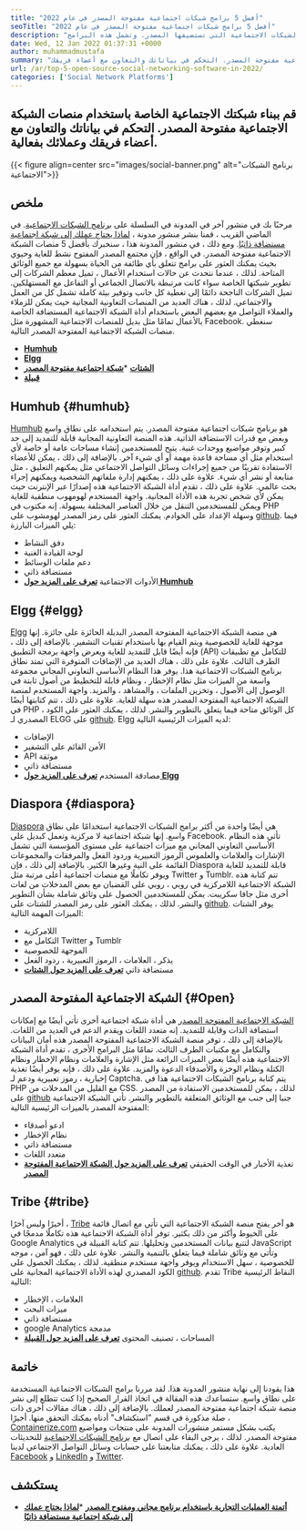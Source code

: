 ```yaml
---
title: "أفضل 5 برامج شبكات اجتماعية مفتوحة المصدر في عام 2022" 
seoTitle: "أفضل 5 برامج شبكات اجتماعية مفتوحة المصدر في عام 2022" 
description: "دعنا نستكشف أفضل 5 برامج الشبكات الاجتماعية التي تستضيفها المصدر. وتشمل هذه البرامج Humhub و Elgg و Diaspora والشبكة الاجتماعية المفتوحة المصدر والقبيلة." 
date: Wed, 12 Jan 2022 01:37:31 +0000
author: muhammadmustafa
summary: "قم ببناء شبكتك الاجتماعية الخاصة باستخدام منصات الشبكة الاجتماعية مفتوحة المصدر. التحكم في بياناتك والتعاون مع أعضاء فريقك & amp ؛ العملاء بشكل فعال." 
url: /ar/top-5-open-source-social-networking-software-in-2022/
categories: ['Social Network Platforms']
---
```


## قم ببناء شبكتك الاجتماعية الخاصة باستخدام منصات الشبكة الاجتماعية مفتوحة المصدر. التحكم في بياناتك والتعاون مع أعضاء فريقك وعملائك بفعالية.

{{< figure align=center src="images/social-banner.png" alt="برنامج الشبكات الاجتماعية">}}


## ملخص
مرحبًا بك في منشور آخر في المدونة في السلسلة على [برنامج الشبكات الاجتماعية][1]. في الماضي القريب ، قمنا بنشر منشور مدونة ، [لماذا يحتاج عملك إلى شبكة اجتماعية مستضافة ذاتيًا][2]. ومع ذلك ، في منشور المدونة هذا ، سنخبرك بأفضل 5 منصات الشبكة الاجتماعية مفتوحة المصدر. في الواقع ، فإن مجتمع المصدر المفتوح نشط للغاية وحيوي بحيث يمكنك العثور على برامج تتعلق بأي طائفة من الحياة بسهولة مع جميع الوثائق المتاحة. لذلك ، عندما نتحدث عن حالات استخدام الأعمال ، تميل معظم الشركات إلى تطوير شبكتها الخاصة سواء كانت مرتبطة بالاتصال الجماعي أو التفاعل مع المستهلكين.
تميل الشركات الناجحة دائمًا إلى تغطية كل جانب وتوفير بيئة كاملة تشمل كل من العمل والاجتماعي. لذلك ، هناك العديد من المنصات التعاونية المجانية حيث يمكن للزملاء والعملاء التواصل مع بعضهم البعض باستخدام أداة الشبكة الاجتماعية المستضافة الخاصة بالأعمال تمامًا مثل بديل للمنصات الاجتماعية المشهورة مثل Facebook. سنغطي منصات الشبكة الاجتماعية المفتوحة المصدر التالية.
  * **[Humhub][3]**
  * **[Elgg][4]**
  * **[الشتات][5]**
  *[**شبكة اجتماعية مفتوحة المصدر** ][6]
  * **[قبيلة][7]**

## Humhub   {#humhub}
[Humhub][8] هو برنامج شبكات اجتماعية مفتوحة المصدر. يتم استخدامه على نطاق واسع وبعض مع قدرات الاستضافة الذاتية. هذه المنصة التعاونية المجانية قابلة للتمديد إلى حد كبير وتوفر مواضيع ووحدات غنية. يتيح للمستخدمين إنشاء مساحات عامة أو خاصة لأي استخدام مثل أي مساحة قاعدة مهمة أو أي شيء آخر. بالإضافة إلى ذلك ، يمكن للأعضاء الاستفادة تقريبًا من جميع إجراءات وسائل التواصل الاجتماعي مثل يمكنهم التعليق ، مثل متابعة أو نشر أي شيء. علاوة على ذلك ، يمكنهم إدارة ملفاتهم الشخصية ويمكنهم إجراء بحث عالمي. علاوة على ذلك ، تقدم أداة الشبكة الاجتماعية هذه إصدارًا عبر الإنترنت حيث يمكن لأي شخص تجربة هذه الأداة المجانية. واجهة المستخدم لهومهوب منطقية للغاية ويمكن للمستخدمين التنقل من خلال العناصر المختلفة بسهولة. إنه مكتوب في PHP وسهلة الإعداد على الخوادم. يمكنك العثور على رمز المصدر لهومشوب على [github][9].
فيما يلي الميزات البارزة:
  * دفق النشاط
  * لوحة القيادة الغنية
  * دعم ملفات الوسائط
  * مستضافة ذاتي
  * الأدوات الاجتماعية
[**تعرف على المزيد حول Humhub** ][10]

## Elgg   {#elgg}
[Elgg][11] هي منصة الشبكة الاجتماعية المفتوحة المصدر البديلة الحائزة على جائزة. إنها موجهة للغاية للخصوصية ويتم القيام بها باستخدام تقنيات التشفير. بالإضافة إلى ذلك ، فإنه أيضًا قابل للتمديد للغاية ويعرض واجهة برمجة التطبيق (API) للتكامل مع تطبيقات الطرف الثالث. علاوة على ذلك ، هناك العديد من الإضافات المتوفرة التي تمتد نطاق برنامج الشبكات الاجتماعية هذا. يوفر هذا النظام الأساسي التعاوني المجاني مجموعة واسعة من الميزات مثل نظام الإخطار ، ونظام قابلة للتخطيط من أصول ثابتة في الوصول إلى الأصول ، وتخزين الملفات ، والمشاهد ، والمزيد. واجهة المستخدم لمنصة الشبكة الاجتماعية المفتوحة المصدر هذه سهلة للغاية. علاوة على ذلك ، تتم كتابتها أيضًا في PHP ، كل الوثائق متاحة فيما يتعلق بالتطوير والنشر. لذلك ، يمكنك العثور على الكود المصدري لـ ELGG على [github][12].
Elgg لديه الميزات الرئيسية التالية:
  * الإضافات
  * الأمن القائم على التشفير
  * API موثقة
  * مستضافة ذاتي
  * مصادقة المستخدم
**[تعرف على المزيد حول Elgg][13]**

## Diaspora   {#diaspora}
[Diaspora][14] هي أيضًا واحدة من أكثر برامج الشبكات الاجتماعية استخدامًا على نطاق واسع. إنها شبكة اجتماعية لا مركزية وتعمل كبديل على Facebook. تأتي هذه النظام الأساسي التعاوني المجاني مع ميزات اجتماعية على مستوى المؤسسة التي تشمل الإشارات والعلامات والعلموس الرموز التعبيرية وردود الفعل والمرفقات والمجموعات القائمة على النية وغيرها الكثير. بالإضافة إلى ذلك ، فإن Diaspora قابلة للتمديد للغاية ويوفر تكاملًا مع منصات اجتماعية أعلى مرتبة مثل Twitter و Tumblr. تتم كتابة هذه الشبكة الاجتماعية اللامركزية في روبي ، روبي على القضبان مع بعض المدخلات من لغات أخرى مثل جافا سكريبت. يمكن للمستخدمين الحصول على وثائق شاملة بشأن التطوير والنشر. لذلك ، يمكنك العثور على رمز المصدر للشتات على [github][15].
يوفر الشتات الميزات المهمة التالية:
  * اللامركزية
  * التكامل مع Twitter و Tumblr
  * الموجهة للخصوصية
  * يذكر ، العلامات ، الرموز التعبيرية ، ردود الفعل
  * مستضافة ذاتي
**[تعرف على المزيد حول الشتات][16]**

## الشبكة الاجتماعية المفتوحة المصدر   {#Open}
[الشبكة الاجتماعية المفتوحة المصدر][17] هي أداة شبكة اجتماعية أخرى تأتي أيضًا مع إمكانات استضافة الذات وقابلة للتمديد. إنه متعدد اللغات ويقدم الدعم في العديد من اللغات. بالإضافة إلى ذلك ، توفر منصة الشبكة الاجتماعية المفتوحة المصدر هذه أمان البيانات والتكامل مع مكتبات الطرف الثالث. تمامًا مثل البرامج الأخرى ، تقدم أداة الشبكة الاجتماعية هذه أيضًا بعض الميزات الرائعة مثل الإشارة والعلامات ونظام الإخطار ونظام الكتلة ونظام الوخزة والأصدقاء الدعوة والمزيد. علاوة على ذلك ، فإنه يوفر أيضًا تغذية إخبارية ، رموز تعبيرية ودعم لـ Captcha. يتم كتابة برنامج الشبكات الاجتماعية هذا في PHP مع القليل من المدخلات من CSS. لذلك ، يمكن للمستخدمين الاستفادة من المصدر على [github][18] جنبا إلى جنب مع الوثائق المتعلقة بالتطوير والنشر.
تأتي الشبكة الاجتماعية المفتوحة المصدر بالميزات الرئيسية التالية:
  * ادعو أصدقاء
  * نظام الإخطار
  * مستضافة ذاتي
  * متعدد اللغات
  * تغذية الأخبار في الوقت الحقيقي
[**تعرف على المزيد حول الشبكة الاجتماعية المفتوحة المصدر** ][19]

## Tribe   {#tribe}
أخيرًا وليس آخرًا ، [Tribe][20] هو آخر يفتح منصة الشبكة الاجتماعية التي تأتي مع اتصال قائمة على الخيوط وأكثر من ذلك بكثير. توفر أداة الشبكة الاجتماعية هذه تكاملًا مدمجًا في Google Analytics لتتبع بيانات المستخدمين وتحليلها. تتم كتابة القبيلة في JavaScript وتأتي مع وثائق شاملة فيما يتعلق بالتنمية والنشر. علاوة على ذلك ، فهو آمن ، موجه للخصوصية ، سهل الاستخدام ويوفر واجهة مستخدم منطقية. لذلك ، يمكنك الحصول على الكود المصدري لهذه الأداة الاجتماعية المجانية على [github][21].
تقدم Tribe النقاط الرئيسية التالية:
  * العلامات ، الإخطار
  * ميزات البحث
  * مستضافة ذاتي
  * google Analytics مدمجة
  * المساحات ، تصنيف المحتوى
[**تعرف على المزيد حول القبيلة** ][22]

## **خاتمة**
هذا يقودنا إلى نهاية منشور المدونة هذا. لقد مررنا برامج الشبكات الاجتماعية المستخدمة على نطاق واسع. ستساعدك هذه المقالة في اتخاذ القرار الصحيح إذا كنت تتطلع إلى نشر منصة شبكة اجتماعية مفتوحة المصدر لعملك. بالإضافة إلى ذلك ، هناك مقالات أخرى ذات صلة مذكورة في قسم "استكشاف" أدناه يمكنك التحقق منها.
أخيرًا ، [Containerize.com][23] يكتب بشكل مستمر منشورات المدونة على منتجات ومواضيع مفتوحة المصدر. لذلك ، يرجى البقاء على اتصال مع [][24][برنامج الشبكات الاجتماعية][25] للتحديثات العادية. علاوة على ذلك ، يمكنك متابعتنا على حسابات وسائل التواصل الاجتماعي لدينا [Facebook][26] و [LinkedIn][27] و [Twitter][28].

## يستكشف
  * **[أتمتة العمليات التجارية باستخدام برنامج مجاني ومفتوح المصدر][29]**
  *[**لماذا يحتاج عملك إلى شبكة اجتماعية مستضافة ذاتيًا** ][17]

  
[1]: https://blog.containerize.com/category/social-network-platforms/
[2]: https://blog.containerize.com/social-network-platforms/why-your-business-needs-a-self-hosted-social-network/
[3]: #Humhub
[4]: #Elgg
[5]: #Diaspora
[6]: #Open
[7]: #Tribe
[8]: https://products.containerize.com/social-network-platforms/humhub/
[9]: https://github.com/humhub/humhub
[10]: https://www.humhub.com/en
[11]: https://products.containerize.com/social-network-platforms/elgg/
[12]: https://github.com/elgg/elgg
[13]: https://elgg.org/
[14]: https://products.containerize.com/social-network-platforms/diaspora/
[15]: https://github.com/diaspora/diaspora
[16]: https://diasporafoundation.org/
[17]: https://products.containerize.com/social-network-platforms/open-source-social-network/
[18]: https://github.com/opensource-socialnetwork/opensource-socialnetwork
[19]: https://www.opensource-socialnetwork.org/
[20]: https://products.containerize.com/social-network-platforms/tribe/
[21]: https://github.com/tribeplatform/api-documentation
[22]: https://docs.tribe.so/
[23]: https://www.containerize.com/
[24]: https://products.containerize.com/video-conferencing/
[25]: https://products.containerize.com/social-network-platforms/
[26]: https://web.facebook.com/containerize
[27]: https://www.linkedin.com/company/containerize/
[28]: https://twitter.com/containerize_co
[29]: https://blog.containerize.com/blogging/automate-business-operations-using-open-source-software/
